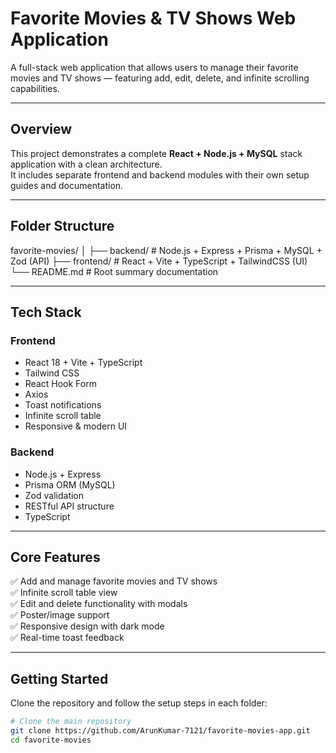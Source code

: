 # Favorite Movies & TV Shows Web Application

A full-stack web application that allows users to manage their favorite movies and TV shows — featuring add, edit, delete, and infinite scrolling capabilities.

---

## Overview

This project demonstrates a complete **React + Node.js + MySQL** stack application with a clean architecture.  
It includes separate frontend and backend modules with their own setup guides and documentation.

---

## Folder Structure

favorite-movies/
│
├── backend/ # Node.js + Express + Prisma + MySQL + Zod (API)
├── frontend/ # React + Vite + TypeScript + TailwindCSS (UI)
└── README.md # Root summary documentation


---

## Tech Stack

### Frontend
- React 18 + Vite + TypeScript  
- Tailwind CSS  
- React Hook Form  
- Axios  
- Toast notifications  
- Infinite scroll table  
- Responsive & modern UI  

### Backend
- Node.js + Express  
- Prisma ORM (MySQL)  
- Zod validation  
- RESTful API structure  
- TypeScript  

---

## Core Features

✅ Add and manage favorite movies and TV shows  
✅ Infinite scroll table view  
✅ Edit and delete functionality with modals  
✅ Poster/image support  
✅ Responsive design with dark mode  
✅ Real-time toast feedback  

---

## Getting Started

Clone the repository and follow the setup steps in each folder:

```bash
# Clone the main repository
git clone https://github.com/ArunKumar-7121/favorite-movies-app.git
cd favorite-movies
